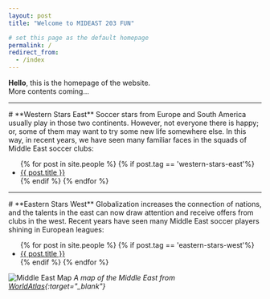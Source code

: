 ```yaml
---
layout: post
title: "Welcome to MIDEAST 203 FUN"

# set this page as the default homepage
permalink: /
redirect_from:
  - /index
---
```

**Hello**, this is the homepage of the website.  
More contents coming...

<hr>
# **Western Stars East**
Soccer stars from Europe and South America usually play in those two continents. However, not everyone there is happy; or, some of them may want to try some new life somewhere else. In this way, in recent years, we have seen many familiar faces in the squads of Middle East soccer clubs:
<ul>
  {% for post in site.people %}
    {% if post.tag == 'western-stars-east'%}
      <li>
        <a href="{{site.baseurl}}{{ post.url }}" target="_blank">{{ post.title }}</a>
      </li>
    {% endif %}
  {% endfor %}
</ul>

<hr>
# **Eastern Stars West**
Globalization increases the connection of nations, and the talents in the east can now draw attention and receive offers from clubs in the west. Recent years have seen many Middle East soccer players shining in European leagues:

<ul>
  {% for post in site.people %}
    {% if post.tag == 'eastern-stars-west'%}
      <li>
        <a href="{{site.baseurl}}{{ post.url }}" target="_blank">{{ post.title }}</a>
      </li>
    {% endif %}
  {% endfor %}
</ul>

![Middle East Map]({{site.baseurl}}/images/middle-east_map.jpg)
*A map of the Middle East from [WorldAtlas](https://www.worldatlas.com/articles/which-are-the-middle-eastern-countries.html){:target="_blank"}*